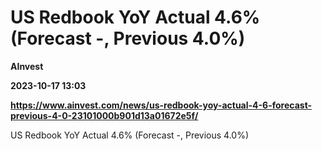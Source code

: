 # US Redbook YoY Actual 4.6% (Forecast -, Previous 4.0%)
**AInvest**

**2023-10-17 13:03**

**https://www.ainvest.com/news/us-redbook-yoy-actual-4-6-forecast-previous-4-0-23101000b901d13a01672e5f/**

US Redbook YoY Actual 4.6% (Forecast -, Previous 4.0%)